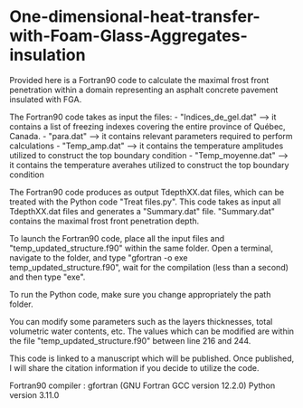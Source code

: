 # One-dimensional-heat-transfer-with-Foam-Glass-Aggregates-insulation
Provided here is a Fortran90 code to calculate the maximal frost front penetration within a domain representing an asphalt concrete pavement insulated with FGA.

The Fortran90 code takes as input the files:  - "Indices_de_gel.dat" --> it contains a list of freezing indexes covering the entire province of Québec, Canada.
                                    - "para.dat" --> it contains relevant parameters required to perform calculations
                                    - "Temp_amp.dat" --> it contains the temperature amplitudes utilized to construct the top boundary condition
                                    - "Temp_moyenne.dat" --> it contains the temperature averahes utilized to construct the top boundary condition
                                    
The Fortran90 code produces as output TdepthXX.dat files, which can be treated with the Python code "Treat files.py". This code takes as input all TdepthXX.dat files and generates a "Summary.dat" file. "Summary.dat" contains the maximal frost front penetration depth.

To launch the Fortran90 code, place all the input files and "temp_updated_structure.f90" within the same folder. Open a terminal, navigate to the folder, and type "gfortran -o exe temp_updated_structure.f90", wait for the compilation (less than a second) and then type "exe".

To run the Python code, make sure you change appropriately the path folder.

You can modify some parameters such as the layers thicknesses, total volumetric water contents, etc. The values which can be modified are within the file "temp_updated_structure.f90" between line 216 and 244. 

This code is linked to a manuscript which will be published. Once published, I will share the citation information if you decide to utilize the code.
                                    
Fortran90 compiler : gfortran (GNU Fortran GCC version 12.2.0)
Python version 3.11.0
